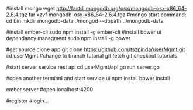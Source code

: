 #install mongo
wget http://fastdl.mongodb.org/osx/mongodb-osx-x86_64-2.6.4.tgz
tar xzvf mongodb-osx-x86_64-2.6.4.tgz
#mongo start command:
cd bin
mkdir mongodb-data
./mongod --dbpath ../mongodb-data

#install ember-cli
sudo npm install -g ember-cli
#install bower ui dependancy managment
sudo npm install -g bower

#get source clone app
git clone https://github.com/tszpinda/userMgmt.git
cd userMgmt
#change to branch tutorial
git fetch 
git checkout tutorials

#start server service rest api
cd userMgmt/api
go run server.go

#open another termianl and start service ui
npm install
bower install

ember server
#open localhost:4200

#register
#login...
